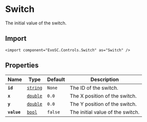 # Switch
The initial value of the switch.

## Import
```xml:no-line-numbers
<import component="EvoSC.Controls.Switch" as="Switch" />
```

## Properties
| Name | Type | Default | Description |
|------|------|---------|-------------|
| **`id`** | [`string`](#) | `None` | The ID of the switch. |
| **`x`** | [`double`](#) | `0.0` | The X position of the switch. |
| **`y`** | [`double`](#) | `0.0` | The Y position of the switch. |
| **`value`** | [`bool`](#) | `false` | The initial value of the switch. |

